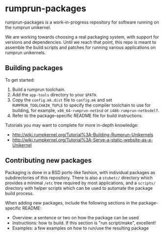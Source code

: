 rumprun-packages
================

rumprun-packages is a work-in-progress repository for software running on the
rumprun unikernel.

We are working towards choosing a real packaging system, with support for
versions and dependencies.  Until we reach that point, this repo is meant to
assemble the build scripts and patches for running various applications on
rumprun unikernels.

Building packages
-----------------

To get started:

1. Build a rumprun toolchain.
2. Add the `app-tools` directory to your `$PATH`.
3. Copy the `config.mk.dist` file to `config.mk` and set
   `RUMPRUN_TOOLCHAIN_TUPLE` to specify the compiler toolchain to use for
   building, for example, `x86_64-rumprun-netbsd` or `i486-rumprun-netbsdelf`.
4. Refer to the package-specific README file for build instructions.

Tutorials you may want to complete for more in-depth knowledge:

* http://wiki.rumpkernel.org/Tutorial%3A-Building-Rumprun-Unikernels
* http://wiki.rumpkernel.org/Tutorial%3A-Serve-a-static-website-as-a-Unikernel

Contributing new packages
-------------------------

Packaging is done in a BSD ports-like fashion, with individual packages as
subdirectories of this repository. There is also a `stubetc/` directory which
provides a minimal `/etc` tree required by most applications, and a `scripts/`
directory with helper scripts which can be used to automate the package build
process.

When adding new packages, include the following sections in the
package-specific README:

* Overview: a sentence or two on how the package can be used
* Instructions: how to build.  If this section is "run script/make", excellent!
* Examples: a few examples on how to run/use the resulting package
